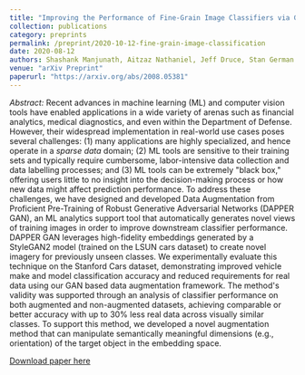 ```yaml
---
title: "Improving the Performance of Fine-Grain Image Classifiers via Generative Data Augmentation"
collection: publications
category: preprints
permalink: /preprint/2020-10-12-fine-grain-image-classification
date: 2020-08-12
authors: Shashank Manjunath, Aitzaz Nathaniel, Jeff Druce, Stan German
venue: "arXiv Preprint"
paperurl: "https://arxiv.org/abs/2008.05381"
---
```


_Abstract:_ Recent advances in machine learning (ML) and computer vision tools have enabled
applications in a wide variety of arenas such as financial analytics, medical
diagnostics, and even within the Department of Defense. However, their
widespread implementation in real-world use cases poses several challenges: (1)
many applications are highly specialized, and hence operate in a _sparse
data_ domain; (2) ML tools are sensitive to their training sets and typically
require cumbersome, labor-intensive data collection and data labelling
processes; and (3) ML tools can be extremely "black box," offering users little
to no insight into the decision-making process or how new data might affect
prediction performance. To address these challenges, we have designed and
developed Data Augmentation from Proficient Pre-Training of Robust Generative
Adversarial Networks (DAPPER GAN), an ML analytics support tool that
automatically generates novel views of training images in order to improve
downstream classifier performance. DAPPER GAN leverages high-fidelity embeddings
generated by a StyleGAN2 model (trained on the LSUN cars dataset) to create
novel imagery for previously unseen classes. We experimentally evaluate this
technique on the Stanford Cars dataset, demonstrating improved vehicle make and
model classification accuracy and reduced requirements for real data using our
GAN based data augmentation framework. The method's validity was supported
through an analysis of classifier performance on both augmented and
non-augmented datasets, achieving comparable or better accuracy with up to 30%
less real data across visually similar classes. To support this method, we
developed a novel augmentation method that can manipulate semantically
meaningful dimensions (e.g., orientation) of the target object in the embedding
space.

[Download paper here](https://arxiv.org/abs/2008.05381)
